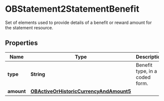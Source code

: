 

# OBStatement2StatementBenefit

Set of elements used to provide details of a benefit or reward amount for the statement resource.
## Properties

Name | Type | Description | Notes
------------ | ------------- | ------------- | -------------
**type** | **String** | Benefit type, in a coded form. | 
**amount** | [**OBActiveOrHistoricCurrencyAndAmount5**](OBActiveOrHistoricCurrencyAndAmount5.md) |  | 



